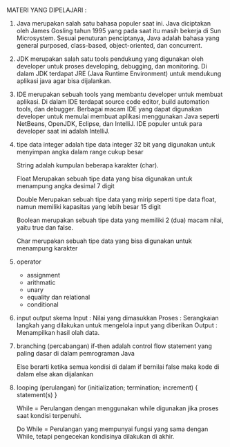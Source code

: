 MATERI YANG DIPELAJARI :

1. Java merupakan salah satu bahasa populer saat ini. Java diciptakan oleh James Gosling tahun 1995 yang pada saat itu masih bekerja di Sun Microsystem. Sesuai penuturan penciptanya, Java adalah bahasa yang general purposed, class-based, object-oriented, dan concurrent.

2. JDK merupakan salah satu tools pendukung yang digunakan oleh developer untuk proses developing, debugging, dan monitoring. Di dalam JDK terdapat JRE (Java Runtime Environment) untuk mendukung aplikasi java agar bisa dijalankan. 

3. IDE merupakan sebuah tools yang membantu developer untuk membuat aplikasi. Di dalam IDE terdapat source code editor, build automation tools, dan debugger. Berbagai macam IDE yang dapat digunakan developer untuk memulai membuat aplikasi menggunakan Java seperti NetBeans, OpenJDK, Eclipse, dan IntelliJ. IDE populer untuk para developer saat ini adalah IntelliJ.

4. tipe data 
	integer adalah tipe data integer 32 bit yang digunakan untuk menyimpan angka dalam range cukup besar

	String adalah kumpulan beberapa karakter (char).

	Float Merupakan sebuah tipe data yang bisa digunakan untuk menampung angka desimal 7 digit

	Double Merupakan sebuah tipe data yang mirip seperti tipe data float, namun memiliki kapasitas yang lebih besar 15 digit

	Boolean merupakan sebuah tipe data yang memiliki 2 (dua) macam nilai, yaitu true dan false.

	Char merupakan sebuah tipe data yang bisa digunakan untuk menampung karakter

4. operator 
	- assignment
	- arithmatic
	- unary
	- equality dan relational
	- conditional 

5. input output skema 
	Input : Nilai yang dimasukkan
	Proses : Serangkaian langkah yang dilakukan untuk mengelola input yang diberikan
	Output : Menampilkan hasil olah data.

6. branching (percabangan)
	if-then adalah control flow statement yang paling dasar di dalam pemrograman Java

	Else berarti ketika semua kondisi di dalam if bernilai false maka kode di dalam else akan dijalankan

7. looping (perulangan)
	for (initialization; termination; increment) { statement(s) }
	
	While = Perulangan dengan menggunakan while digunakan jika proses saat kondisi terpenuhi.

	Do While = Perulangan yang mempunyai fungsi yang sama dengan While, tetapi pengecekan kondisinya dilakukan di akhir. 

	